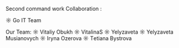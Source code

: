 Second command work 
Collaboration : 

☼ Go IT Team

Our Team:
☼ Vitaliy Obukh
☼ VitalinaS
☼ Yelyzaveta
☼ Yelyzaveta Musianovych
☼ Iryna Ozerova
☼ Тetiana Bystrova
